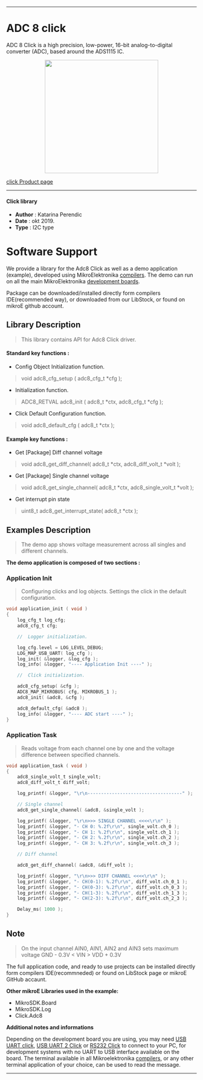 
 

---
# ADC 8 click

ADC 8 Click is a high precision, low-power, 16-bit analog-to-digital converter (ADC), based around the ADS1115 IC. 

<p align="center">
  <img src="https://download.mikroe.com/images/click_for_ide/adc8_click.png" height=300px>
</p>

[click Product page](https://www.mikroe.com/adc-8-click)

---


#### Click library 

- **Author**        : Katarina Perendic
- **Date**          : okt 2019.
- **Type**          : I2C type


# Software Support

We provide a library for the Adc8 Click 
as well as a demo application (example), developed using MikroElektronika 
[compilers](https://shop.mikroe.com/compilers). 
The demo can run on all the main MikroElektronika [development boards](https://shop.mikroe.com/development-boards).

Package can be downloaded/installed directly form compilers IDE(recommended way), or downloaded from our LibStock, or found on mikroE github account. 

## Library Description

> This library contains API for Adc8 Click driver.

#### Standard key functions :

- Config Object Initialization function.
> void adc8_cfg_setup ( adc8_cfg_t *cfg ); 
 
- Initialization function.
> ADC8_RETVAL adc8_init ( adc8_t *ctx, adc8_cfg_t *cfg );

- Click Default Configuration function.
> void adc8_default_cfg ( adc8_t *ctx );


#### Example key functions :

- Get [Package] Diff channel voltage
> void adc8_get_diff_channel( adc8_t *ctx, adc8_diff_volt_t *volt );
 
- Get [Package] Single channel voltage
> void adc8_get_single_channel( adc8_t *ctx, adc8_single_volt_t *volt );

- Get interrupt pin state
> uint8_t adc8_get_interrupt_state( adc8_t *ctx );

## Examples Description

> The demo app shows voltage measurement across all singles and different channels.

**The demo application is composed of two sections :**

### Application Init 

> Configuring clicks and log objects.
> Settings the click in the default configuration.

```c
void application_init ( void )
{
    log_cfg_t log_cfg;
    adc8_cfg_t cfg;

    //  Logger initialization.

    log_cfg.level = LOG_LEVEL_DEBUG;
    LOG_MAP_USB_UART( log_cfg );
    log_init( &logger, &log_cfg );
    log_info( &logger, "---- Application Init ----" );

    //  Click initialization.

    adc8_cfg_setup( &cfg );
    ADC8_MAP_MIKROBUS( cfg, MIKROBUS_1 );
    adc8_init( &adc8, &cfg );

    adc8_default_cfg( &adc8 );
    log_info( &logger, "---- ADC start ----" );
}
```

### Application Task

> Reads voltage from each channel one by one and the voltage difference 
> between specified channels.

```c
void application_task ( void )
{
    adc8_single_volt_t single_volt;
    adc8_diff_volt_t diff_volt;

    log_printf( &logger, "\r\n-----------------------------------" );

    // Single channel
    adc8_get_single_channel( &adc8, &single_volt );

    log_printf( &logger, "\r\n>>> SINGLE CHANNEL <<<<\r\n" );
    log_printf( &logger, "- CH 0: %.2f\r\n", single_volt.ch_0 );
    log_printf( &logger, "- CH 1: %.2f\r\n", single_volt.ch_1 );
    log_printf( &logger, "- CH 2: %.2f\r\n", single_volt.ch_2 );
    log_printf( &logger, "- CH 3: %.2f\r\n", single_volt.ch_3 );

    // Diff channel

    adc8_get_diff_channel( &adc8, &diff_volt );

    log_printf( &logger, "\r\n>>> DIFF CHANNEL <<<<\r\n" );
    log_printf( &logger, "- CH(0-1): %.2f\r\n", diff_volt.ch_0_1 );
    log_printf( &logger, "- CH(0-3): %.2f\r\n", diff_volt.ch_0_3 );
    log_printf( &logger, "- CH(1-3): %.2f\r\n", diff_volt.ch_1_3 );
    log_printf( &logger, "- CH(2-3): %.2f\r\n", diff_volt.ch_2_3 );

    Delay_ms( 1000 );
}
```

## Note

> On the input channel AIN0, AIN1, AIN2 and AIN3 sets maximum voltage 
> GND - 0.3V < VIN > VDD + 0.3V

The full application code, and ready to use projects can be  installed directly form compilers IDE(recommneded) or found on LibStock page or mikroE GitHub accaunt.

**Other mikroE Libraries used in the example:** 

- MikroSDK.Board
- MikroSDK.Log
- Click.Adc8

**Additional notes and informations**

Depending on the development board you are using, you may need 
[USB UART click](https://shop.mikroe.com/usb-uart-click), 
[USB UART 2 Click](https://shop.mikroe.com/usb-uart-2-click) or 
[RS232 Click](https://shop.mikroe.com/rs232-click) to connect to your PC, for 
development systems with no UART to USB interface available on the board. The 
terminal available in all Mikroelektronika 
[compilers](https://shop.mikroe.com/compilers), or any other terminal application 
of your choice, can be used to read the message.



---
